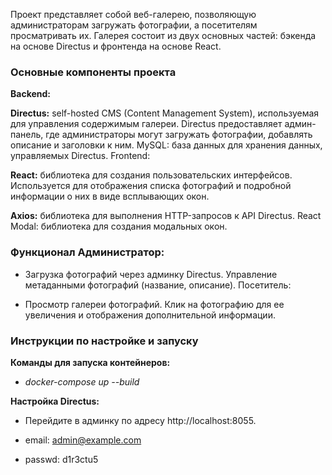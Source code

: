 Проект представляет собой веб-галерею, позволяющую администраторам загружать фотографии, а посетителям просматривать их. Галерея состоит из двух основных частей: бэкенда на основе Directus и фронтенда на основе React.

### Основные компоненты проекта 

**Backend:**

**Directus:** self-hosted CMS (Content Management System), используемая для управления содержимым галереи. Directus предоставляет админ-панель, где администраторы могут загружать фотографии, добавлять описание и заголовки к ним.
MySQL: база данных для хранения данных, управляемых Directus.
Frontend:

**React:** библиотека для создания пользовательских интерфейсов. Используется для отображения списка фотографий и подробной информации о них в виде всплывающих окон.

**Axios:** библиотека для выполнения HTTP-запросов к API Directus.
React Modal: библиотека для создания модальных окон.

### Функционал Администратор:

- Загрузка фотографий через админку Directus.
Управление метаданными фотографий (название, описание).
Посетитель:

- Просмотр галереи фотографий.
Клик на фотографию для ее увеличения и отображения дополнительной информации.

### Инструкции по настройке и запуску

**Команды для запуска контейнеров:**

- _docker-compose up --build_

**Настройка Directus:**

- Перейдите в админку по адресу http://localhost:8055.

- email: admin@example.com

- passwd: d1r3ctu5

